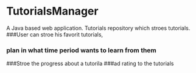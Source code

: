 # TutorialsManager

A Java based web application. Tutorials repository which stroes tutorials. 
###User can stroe his favorit tutorials,
### plan in what time period wants to learn from them
###Stroe the progress about a tutorila
###ad rating to the tutorials

